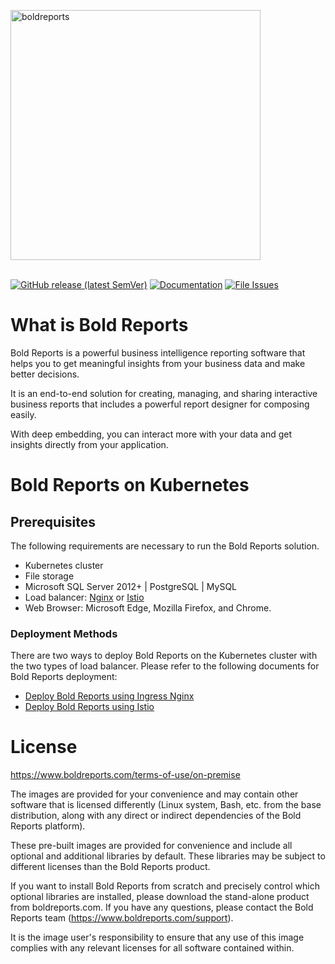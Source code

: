 <a href="https://www.boldreports.com"><img alt="boldreports" width="400" src="https://www.boldreports.com/wp-content/uploads/2019/08/bold-reports-logo.svg"></a>
<br/>
<br/>

[![GitHub release (latest SemVer)](https://img.shields.io/github/v/release/boldreports/bold-reports-kubernetes?sort=semver)](https://github.com/boldreports/bold-reports-kubernetes/releases)
[![Documentation](https://img.shields.io/badge/docs-help.boldreports.com-blue.svg)](https://help.boldreports.com/enterprise-reporting/)
[![File Issues](https://img.shields.io/badge/file_issues-boldreports_support-blue.svg)](https://www.boldreports.com/support)

# What is Bold Reports

Bold Reports is a powerful business intelligence reporting software that helps you to get meaningful insights from your business data and make better decisions.

It is an end-to-end solution for creating, managing, and sharing interactive business reports that includes a powerful report designer for composing easily.

With deep embedding, you can interact more with your data and get insights directly from your application.

# Bold Reports on Kubernetes

## Prerequisites

The following requirements are necessary to run the Bold Reports solution.

* Kubernetes cluster
* File storage
* Microsoft SQL Server 2012+ | PostgreSQL | MySQL
* Load balancer: [Nginx](https://docs.nginx.com/nginx-ingress-controller/installation/installation-with-manifests/) or [Istio](https://istio.io/latest/docs/setup/getting-started/)
* Web Browser: Microsoft Edge, Mozilla Firefox, and Chrome.

### Deployment Methods

There are two ways to deploy Bold Reports on the Kubernetes cluster with the two types of load balancer. Please refer to the following documents for Bold Reports deployment:

* [Deploy Bold Reports using Ingress Nginx](docs/index.md)
* [Deploy Bold Reports using Istio](istio/README.md)

# License

https://www.boldreports.com/terms-of-use/on-premise<br />

The images are provided for your convenience and may contain other software that is licensed differently (Linux system, Bash, etc. from the base distribution, along with any direct or indirect dependencies of the Bold Reports platform).

These pre-built images are provided for convenience and include all optional and additional libraries by default. These libraries may be subject to different licenses than the Bold Reports product.

If you want to install Bold Reports from scratch and precisely control which optional libraries are installed, please download the stand-alone product from boldreports.com. If you have any questions, please contact the Bold Reports team (https://www.boldreports.com/support).

It is the image user's responsibility to ensure that any use of this image complies with any relevant licenses for all software contained within.
